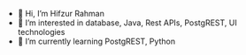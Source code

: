 - 👋 Hi, I’m Hifzur Rahman
- 👀 I’m interested in database, Java, Rest APIs, PostgREST, UI technologies
- 🌱 I’m currently learning PostgREST, Python

<!---
Hifzur08cs/Hifzur08cs is a ✨ special ✨ repository because its `README.md` (this file) appears on your GitHub profile.
You can click the Preview link to take a look at your changes.
--->
